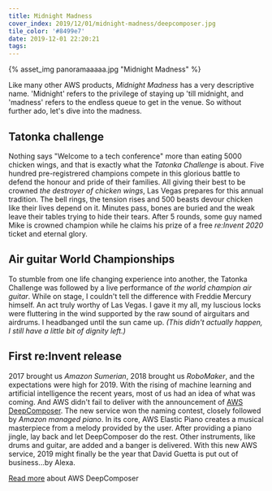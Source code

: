 ```yaml
---
title: Midnight Madness
cover_index: 2019/12/01/midnight-madness/deepcomposer.jpg
tile_color: '#8499e7'
date: 2019-12-01 22:20:21
tags:
---
```

{% asset_img panoramaaaaa.jpg "Midnight Madness" %}

Like many other AWS products, *Midnight Madness* has a very descriptive name. 'Midnight' refers to the privilege of staying up 'till midnight, and 'madness' refers to the endless queue to get in the venue. So without further ado, let's dive into the madness.

## Tatonka challenge
Nothing says "Welcome to a tech conference" more than eating 5000 chicken wings, and that is exactly what the *Tatonka Challenge* is about. Five hundred pre-registrered champions compete in this glorious battle to defend the honour and pride of their families. All giving their best to be crowned *the destroyer of chicken wings*, Las Vegas prepares for this annual tradition.
The bell rings, the tension rises and 500 beasts devour chicken like their lives depend on it. Minutes pass, bones are buried and the weak leave their tables trying to hide their tears. After 5 rounds, some guy named Mike is crowned champion while he claims his prize of a free *re:Invent 2020* ticket and eternal glory.

## Air guitar World Championships
To stumble from one life changing experience into another, the Tatonka Challenge was followed by a live performance of *the world champion air guitar*. While on stage, I couldn't tell the difference with Freddie Mercury himself. An act truly worthy of Las Vegas. I gave it my all, my luscious locks were fluttering in the wind supported by the raw sound of airguitars and airdrums. I headbanged until the sun came up. *(This didn't actually happen, I still have a little bit of dignity left.)*

## First re:Invent release
2017 brought us *Amazon Sumerian*, 2018 brought us *RoboMaker*, and the expectations were high for 2019. With the rising of machine learning and artificial intelligence the recent years, most of us had an idea of what was coming. And AWS didn't fail to deliver with the announcement of [AWS DeepComposer](https://aws.amazon.com/deepcomposer/). The new service won the naming contest, closely followed by *Amazon managed piano*. In its core, AWS Elastic Piano creates a musical masterpiece from a melody provided by the user. After providing a piano jingle, lay back and let DeepComposer do the rest. Other instruments, like drums and guitar, are added and a banger is delivered. With this new AWS service, 2019 might finally be the year that David Guetta is put out of business...by Alexa.

[Read more](https://aws.amazon.com/blogs/aws/aws-deepcomposer-compose-music-with-generative-machine-learning-models/) about AWS DeepComposer
